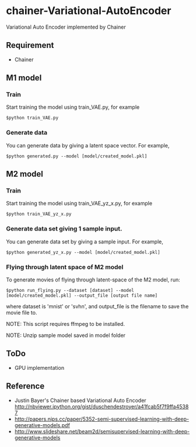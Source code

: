 # chainer-Variational-AutoEncoder

Variational Auto Encoder implemented by Chainer

## Requirement

* Chainer

## M1 model

### Train

Start training the model using train_VAE.py, for example
```
$python train_VAE.py
```

### Generate data

You can generate data by giving a latent space vector.
For example,
```
$python generated.py --model [model/created_model.pkl]
```

## M2 model

### Train

Start training the model using train_VAE_yz_x.py, for example
```
$python train_VAE_yz_x.py
```

### Generate data set giving 1 sample input.

You can generate data set by giving a sample input.
For example,
```
$python generated_yz_x.py --model [model/created_model.pkl]
```

### Flying through latent space of M2 model

To generate movies of flying through latent-space of the M2 model, run:

```
$python run_flying.py --dataset [dataset] --model [model/created_model.pkl] --output_file [output file name]
```
where dataset is 'mnist' or 'svhn', and output_file is the filename to save the movie file to.

NOTE: This script requires ffmpeg to be installed.

NOTE: Unzip sample model saved in model folder

## ToDo

* GPU implementation

## Reference

* Justin Bayer's Chainer based Variational Auto Encoder
http://nbviewer.ipython.org/gist/duschendestroyer/a41fcab5f7f9ffa45387
* http://papers.nips.cc/paper/5352-semi-supervised-learning-with-deep-generative-models.pdf
* http://www.slideshare.net/beam2d/semisupervised-learning-with-deep-generative-models
